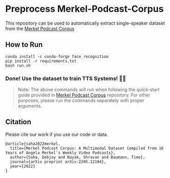 # Preprocess Merkel-Podcast-Corpus
This repository can be used to automatically extract single-speaker dataset from the [Merkel Podcast Corpus](https://github.com/deeplsd/Merkel-Podcast-Corpus)

## How to Run
```
conda install -c conda-forge face_recognition
pip install -r requirements.txt
bash run.sh
```

### Done! Use the dataset to train TTS Systems! :tada::tada:

> Note: The above commands will run when following the quick-start guide provided in [Merkel Podcast Corpus](https://github.com/deeplsd/Merkel-Podcast-Corpus) repository. For other purposes, please run the commands separately with proper arguments.

## Citation

Please cite our work if you use our code or data.

```
@article{saha2022merkel,
  title={Merkel Podcast Corpus: A Multimodal Dataset Compiled from 16 Years of Angela Merkel's Weekly Video Podcasts},
  author={Saha, Debjoy and Nayak, Shravan and Baumann, Timo},
  journal={arXiv preprint arXiv:2205.12194},
  year={2022}
}
```
